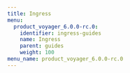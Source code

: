```yaml
---
title: Ingress
menu:
  product_voyager_6.0.0-rc.0:
    identifier: ingress-guides
    name: Ingress
    parent: guides
    weight: 100
menu_name: product_voyager_6.0.0-rc.0
---
```


